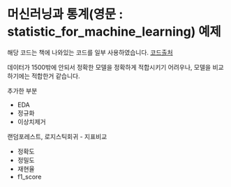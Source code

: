 # 머신러닝과 통계(영문 : statistic_for_machine_learning) 예제

해당 코드는 책에 나와있는 코드를 일부 사용하였습니다.
[코드출처](https://github.com/PacktPublishing/Statistics-for-Machine-Learning.git)

데이터가 1500밖에 안되서 정확한 모델을 정확하게 적합시키기 어려우나, 모델을 비교하기에는 적합한거 같습니다.

추가한 부분
- EDA
- 정규화
- 이상치제거


랜덤포레스트, 로지스틱회귀 - 지표비교
- 정확도
- 정밀도
- 재현율
- f1_score  
